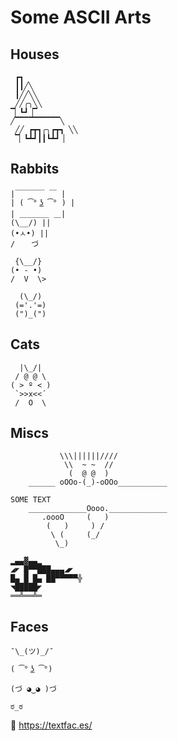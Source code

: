# Some ASCII Arts

## Houses

```text
 ┏┓  
 ┃┃╱╲ 
 ┃╱╱╲╲ 
 ╱╱╭╮╲╲ 
▔▏┗┛▕▔  
╱▔▔▔▔▔▔▔▔▔▔╲ 
 ╱╱ ┏┳┓╭╮┏┳┓ ╲╲ 
 ▔▏┗┻┛┃┃┗┻┛▕
```

## Rabbits

```text
|￣￣￣￣ ￣ |
| ( ͡° ͜ʖ ͡° ) |
| ＿＿＿＿ ＿|
(\__/) ||
(•ㅅ•) ||
/ 　 づ
```

```text
 {\__/}
(• - •)
/  V  \> 
```
 
 ```text
   (\_/)
  (='.'=)
  (")_(")
 ```

## Cats

```text
  |\_/|
 / @ @ \
( > º < )
 `>>x<<´
 /  O  \
 ```

## Miscs

```text
           \\\||||||////
            \\  ~ ~  //
             (  @ @  )
    ______ oOOo-(_)-oOOo___________

SOME TEXT
    _____________Oooo._____________
       .oooO     (   )
        (   )     ) /
         \ (     (_/
          \_)
```

```text
▂▄▄▓▄▄▂
◢◤ █▀▀███▄▄▄◢◤
█▄ █ █▄ ██▀▀▀▀▀╬
◥█████◤
══╩══╩═
```

## Faces

```
¯\_(ツ)_/¯
```

```
( ͡° ͜ʖ ͡°)
```

```
(づ ◕‿◕ )づ
```

```
ಠ_ಠ
```

:link: <https://textfac.es/>
